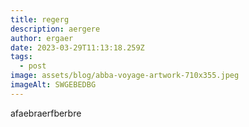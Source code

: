 ```yaml
---
title: regerg
description: a﻿ergere
author: ergaer
date: 2023-03-29T11:13:18.259Z
tags:
  - post
image: assets/blog/abba-voyage-artwork-710x355.jpeg
imageAlt: SWGEBEDBG
---
```

a﻿faebraerfberbre